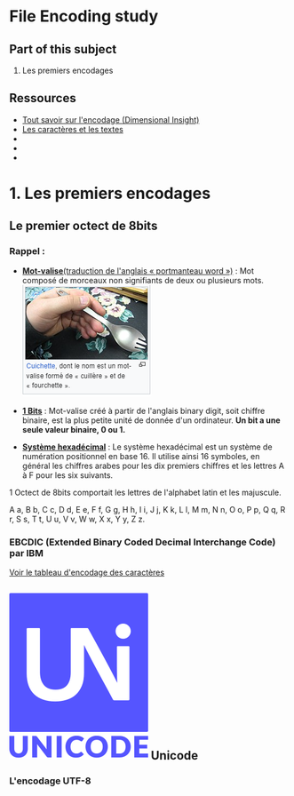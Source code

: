# File Encoding study

## Part of this subject

1. Les premiers encodages

## Ressources 

- [Tout savoir sur l'encodage (Dimensional Insight)](https://www.difrance.com/informations/tout-savoir-sur-l-encodage#:~:text=Ce%20sont%3A%20auto%2C%20ascii%2C,%2Dbe%2C%20unicode%2Dle.)
- [Les caractères et les textes](https://info.blaisepascal.fr/nsi-caracteres-et-textes#:~:text=En%20t%C3%A9l%C3%A9communications%20et%20en%20informatique,nomm%C3%A9%20charset%20(character%20set)%20.)
- []()
- []()
- []()

# 1. Les premiers encodages
 
## Le premier octect de 8bits 

### Rappel :

- [**Mot-valise**(traduction de l'anglais « portmanteau word »)](https://fr.wikipedia.org/wiki/Mot-valise) : Mot composé de morceaux non signifiants de deux ou plusieurs mots.
![Exemple avec une "cuichette"](assets/cuichette_example.png)

- [**1 Bits**](https://www.lemagit.fr/definition/Bit) : Mot-valise créé à partir de l'anglais binary digit, soit chiffre binaire, est la plus petite unité de donnée d'un ordinateur. **Un bit a une seule valeur binaire, 0 ou 1.**

- [**Système hexadécimal**]() : Le système hexadécimal est un système de numération positionnel en base 16. Il utilise ainsi 16 symboles, en général les chiffres arabes pour les dix premiers chiffres et les lettres A à F pour les six suivants.

1 Octect de 8bits comportait les lettres de l'alphabet latin et les majuscule.

A a, B b, C c, D d, E e, F f, G g, H h, I i, J j, K k, L l, M m, N n, O o, P p, Q q, R r, S s, T t, U u, V v, W w, X x, Y y, Z z.

### EBCDIC (Extended Binary Coded Decimal Interchange Code) par IBM

[Voir le tableau d'encodage des caractères](./charater_set_ebcdic.md)

## ![New Unicode Logo](assets/New_Unicode_logo.svg.png) Unicode

### L'encodage UTF-8


